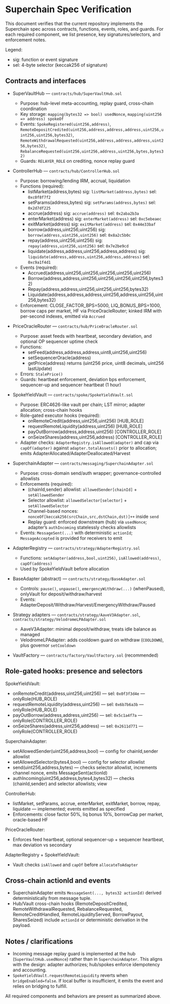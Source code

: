 # Superchain Spec Verification

This document verifies that the current repository implements the Superchain spec across contracts, functions, events, roles, and guards. For each required component, we list presence, key signatures/selectors, and enforcement notes.

Legend:
- sig: function or event signature
- sel: 4-byte selector (keccak256 of signature)

## Contracts and interfaces

- SuperVaultHub — `contracts/hub/SuperVaultHub.sol`
  - Purpose: hub-level meta-accounting, replay guard, cross-chain coordination
  - Key storage: `mapping(bytes32 => bool) usedNonce`, `mapping(uint256 => address) spokeOf`
  - Events: `SpokeRegistered(uint256,address)`, `RemoteDepositCredited(uint256,address,address,address,uint256,uint256,uint256,bytes32)`, `RemoteWithdrawalRequested(uint256,address,address,address,uint256,bytes32)`, `RebalanceRequested(uint256,uint256,address,uint256,bytes,bytes32)`
  - Guards: `RELAYER_ROLE` on crediting, nonce replay guard

- ControllerHub — `contracts/hub/ControllerHub.sol`
  - Purpose: borrowing/lending IRM, accrual, liquidation
  - Functions (required):
    - listMarket(address,bytes) sig: `listMarket(address,bytes)` sel: `0xc0f8f7f2`
    - setParams(address,bytes) sig: `setParams(address,bytes)` sel: `0x2d7df225`
    - accrue(address) sig: `accrue(address)` sel: `0x2aba2b3a`
    - enterMarket(address) sig: `enterMarket(address)` sel: `0xc5ebeaec`
    - exitMarket(address) sig: `exitMarket(address)` sel: `0x44e33baf`
    - borrow(address,uint256,uint256) sig: `borrow(address,uint256,uint256)` sel: `0x8a2c5b0c`
    - repay(address,uint256,uint256) sig: `repay(address,uint256,uint256)` sel: `0x7e2be9cd`
    - liquidate(address,address,uint256,address,address) sig: `liquidate(address,address,uint256,address,address)` sel: `0xc9a1f4d1`
  - Events (required):
    - Accrued(address,uint256,uint256,uint256,uint256,uint256)
    - Borrow(address,address,uint256,uint256,uint256,uint256,bytes32)
    - Repay(address,address,uint256,uint256,uint256,bytes32)
    - Liquidate(address,address,address,uint256,address,uint256,uint256,bytes32)
  - Enforcement: CLOSE_FACTOR_BPS=5000, LIQ_BONUS_BPS=1000, borrow caps per market, HF via PriceOracleRouter; kinked IRM with per-second indexes, emitted via `Accrued`

- PriceOracleRouter — `contracts/hub/PriceOracleRouter.sol`
  - Purpose: asset feeds with heartbeat, secondary deviation, and optional OP sequencer uptime check
  - Functions:
    - setFeed(address,address,address,uint8,uint256,uint256)
    - setSequencerOracle(address)
    - getPrice(address) returns (uint256 price, uint8 decimals, uint256 lastUpdate)
  - Errors: `StalePrice()`
  - Guards: heartbeat enforcement, deviation bps enforcement, sequencer-up and sequencer heartbeat (1 hour)

- SpokeYieldVault — `contracts/spoke/SpokeYieldVault.sol`
  - Purpose: ERC4626-like vault per chain; LST mirror; adapter allocation; cross-chain hooks
  - Role-gated executor hooks (required):
    - onRemoteCredit(address,uint256,uint256) [HUB_ROLE]
    - requestRemoteLiquidity(address,uint256) [HUB_ROLE]
    - payOutBorrow(address,address,uint256) [CONTROLLER_ROLE]
    - onSeizeShares(address,uint256,address) [CONTROLLER_ROLE]
  - Adapter checks: `AdapterRegistry.isAllowed(adapter)` and cap via `capOf(adapter)` against `adapter.totalAssets()` prior to allocation; emits AdapterAllocated/AdapterDeallocated/Harvest

- SuperchainAdapter — `contracts/messaging/SuperchainAdapter.sol`
  - Purpose: cross-domain send/auth wrapper; governance-controlled allowlists
  - Enforcements (required):
    - (chainId,sender) allowlist: `allowedSender[chainId]` + `setAllowedSender`
    - Selector allowlist: `allowedSelector[selector]` + `setAllowedSelector`
    - Channel-based nonces: `nonceOf[keccak256(srcChain,src,dstChain,dst)]++` inside `send`
    - Replay guard: enforced downstream (hub) via `usedNonce`; adapter’s `authIncoming` statelessly checks allowlists
  - Events: `MessageSent(...)` with deterministic `actionId`; `MessageAccepted` is provided for receivers to emit

- AdapterRegistry — `contracts/strategy/AdapterRegistry.sol`
  - Functions: `setAdapter(address,bool,uint256)`, `isAllowed(address)`, `capOf(address)`
  - Used by SpokeYieldVault before allocation

- BaseAdapter (abstract) — `contracts/strategy/BaseAdapter.sol`
  - Controls: `pause()`, `unpause()`, `emergencyWithdraw(...)` (whenPaused), onlyVault for deposit/withdraw/harvest
  - Events: AdapterDeposit/Withdraw/Harvest/EmergencyWithdraw/Paused

- Strategy adapters — `contracts/strategy/AaveV3Adapter.sol`, `contracts/strategy/VelodromeLPAdapter.sol`
  - AaveV3Adapter: minimal deposit/withdraw, treats idle balance as managed
  - VelodromeLPAdapter: adds cooldown guard on withdraw (`COOLDOWN`), plus governor `setCooldown`

- VaultFactory — `contracts/factory/VaultFactory.sol` (recommended)

## Role-gated hooks: presence and selectors

SpokeYieldVault:
- onRemoteCredit(address,uint256,uint256) — sel: `0x0f3f3d4e` — onlyRole(HUB_ROLE)
- requestRemoteLiquidity(address,uint256) — sel: `0x6b7b6a3b` — onlyRole(HUB_ROLE)
- payOutBorrow(address,address,uint256) — sel: `0x5c1a4f7a` — onlyRole(CONTROLLER_ROLE)
- onSeizeShares(address,uint256,address) — sel: `0x2611d771` — onlyRole(CONTROLLER_ROLE)

SuperchainAdapter:
- setAllowedSender(uint256,address,bool) — config for chainId,sender allowlist
- setAllowedSelector(bytes4,bool) — config for selector allowlist
- send(uint256,address,bytes) — checks selector allowlist, increments channel nonce, emits MessageSent(actionId)
- authIncoming(uint256,address,bytes4,bytes32) — checks (chainId,sender) and selector allowlists; view

ControllerHub:
- listMarket, setParams, accrue, enterMarket, exitMarket, borrow, repay, liquidate — implemented; events emitted as specified
- Enforcements: close factor 50%, liq bonus 10%, borrowCap per market, oracle-based HF

PriceOracleRouter:
- Enforces feed heartbeat, optional sequencer-up + sequencer heartbeat, max deviation vs secondary

AdapterRegistry + SpokeYieldVault:
- Vault checks `isAllowed` and `capOf` before `allocateToAdapter`

## Cross-chain actionId and events

- SuperchainAdapter emits `MessageSent(..., bytes32 actionId)` derived deterministically from message tuple.
- Hub/Vault cross-chain hooks (RemoteDepositCredited, RemoteWithdrawalRequested, RebalanceRequested, RemoteCreditHandled, RemoteLiquidityServed, BorrowPayout, SharesSeized) include `actionId` or deterministic derivation in the payload.

## Notes / clarifications

- Incoming message replay guard is implemented at the hub (`SuperVaultHub.usedNonce`) rather than in `SuperchainAdapter`. This aligns with the design: adapter authorizes; hub/spokes enforce idempotency and accounting.
- `SpokeYieldVault.requestRemoteLiquidity` reverts when `bridgeEnabled=false`. If local buffer is insufficient, it emits the event and relies on bridging to fulfill.

All required components and behaviors are present as summarized above.
